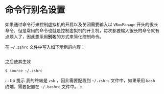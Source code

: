 # 命令行别名设置

如果通过命令行来控制虚拟机的开启以及关闭需要输入以 `VBoxManage` 开头的很长命令，但是常用的命令也就是控制虚拟机的开关机，每次都要输入很长的命令就有点烦人了，因此想采用**别名**的方式来简化控制命令。

在 `~/.zshrc` 文件中写入如下示例的内容：

```bash

```

之后使其生效

```shell
$ source ~/.zshrc
```

::: tip 提示
我的终端是 `zsh` ，因此需要配置到 `~/.zshrc` 文件中，如果采用 `bash` 终端，需要配置在 `~/.bashrc` 文件中。
:::
